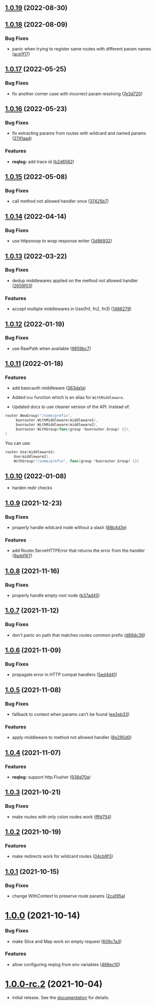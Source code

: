 ## [1.0.19](https://github.com/uptrace/bunrouter/compare/v1.0.18...v1.0.19) (2022-08-30)



## [1.0.18](https://github.com/uptrace/bunrouter/compare/v1.0.17...v1.0.18) (2022-08-09)


### Bug Fixes

* panic when trying to register same routes with different param names ([ace1f17](https://github.com/uptrace/bunrouter/commit/ace1f177c3bae9819612209e6fbb9c0496c8f58a))



## [1.0.17](https://github.com/uptrace/bunrouter/compare/v1.0.16...v1.0.17) (2022-05-25)


### Bug Fixes

* fix another corner case with incorrect param resolving ([7e3d720](https://github.com/uptrace/bunrouter/commit/7e3d7205a85cb90de5b3ddee3e2737e699fe810a))



## [1.0.16](https://github.com/uptrace/bunrouter/compare/v1.0.15...v1.0.16) (2022-05-23)


### Bug Fixes

* fix extracting params from routes with wildcard and named params ([2741aad](https://github.com/uptrace/bunrouter/commit/2741aadef5f5fdf135ffa541cf8b3b8644898ae0))


### Features

* **reqlog:** add trace id ([b2d6582](https://github.com/uptrace/bunrouter/commit/b2d658268dc2d573f5e9e9010a415c6102faa1d1))



## [1.0.15](https://github.com/uptrace/bunrouter/compare/v1.0.14...v1.0.15) (2022-05-08)


### Bug Fixes

* call method not allowed handler once ([37425b7](https://github.com/uptrace/bunrouter/commit/37425b7af9f103a7f26c7f8cc9a04ddac8b805b4))



## [1.0.14](https://github.com/uptrace/bunrouter/compare/v1.0.13...v1.0.14) (2022-04-14)


### Bug Fixes

* use httpsnoop to wrap response writer ([3d86932](https://github.com/uptrace/bunrouter/commit/3d869325af1302c55fdeb8a8ff7e4b7cfd10ece0))



## [1.0.13](https://github.com/uptrace/bunrouter/compare/v1.0.12...v1.0.13) (2022-03-22)


### Bug Fixes

* dedup middlewares applied on the method not allowed handler ([2659f03](https://github.com/uptrace/bunrouter/commit/2659f039be323b8bc4901e35f20a5760e6445640))


### Features

* accept multiple middlewares in Use(fn1, fn2, fn3) ([1486279](https://github.com/uptrace/bunrouter/commit/14862790b51c418384700a5e86aa49833937a772))



## [1.0.12](https://github.com/uptrace/bunrouter/compare/v1.0.11...v1.0.12) (2022-01-19)


### Bug Fixes

* use RawPath when available ([9859bc7](https://github.com/uptrace/bunrouter/commit/9859bc722310e0af24cd8372f585318379ccbbd9))



## [1.0.11](https://github.com/uptrace/bunrouter/compare/v1.0.10...v1.0.11) (2022-01-18)

### Features

- add basicauth middleware
  ([363da1a](https://github.com/uptrace/bunrouter/commit/363da1a989d943c8bbcf7551ad1a06150f6d1f1f))

* Added `Use` function which is an alias for `WithMiddleware`.

* Updated docs to use cleaner version of the API. Instead of:

```go
router.NewGroup("/some/prefix",
	 bunrouter.WithMiddleware(middleware1),
	 bunrouter.WithMiddleware(middleware2),
	 bunrouter.WithGroup(func(group *bunrouter.Group) {}),
)
```

You can use:

```go
router.Use(middleware1).
    Use(middleware2).
    WithGroup("/some/prefix", func(group *bunrouter.Group) {})
```

## [1.0.10](https://github.com/uptrace/bunrouter/compare/v1.0.9...v1.0.10) (2022-01-08)

- harden redir checks

## [1.0.9](https://github.com/uptrace/bunrouter/compare/v1.0.8...v1.0.9) (2021-12-23)

### Bug Fixes

- properly handle wildcard node without a slash
  ([88b4d3e](https://github.com/uptrace/bunrouter/commit/88b4d3ea352c92fc7a87972fc95add8e7f99c328))

### Features

- add Router.ServeHTTPError that returns the error from the handler
  ([9add167](https://github.com/uptrace/bunrouter/commit/9add167b91c37b42846a486a9965f5212d49bafa))

## [1.0.8](https://github.com/uptrace/bunrouter/compare/v1.0.7...v1.0.8) (2021-11-16)

### Bug Fixes

- properly handle empty root node
  ([b37ad45](https://github.com/uptrace/bunrouter/commit/b37ad4595c66454f4a768356298c95976e01d7f2))

## [1.0.7](https://github.com/uptrace/bunrouter/compare/v1.0.6...v1.0.7) (2021-11-12)

### Bug Fixes

- don't panic on path that matches routes common prefix
  ([d89dc38](https://github.com/uptrace/bunrouter/commit/d89dc38defc44bdf4bab13ecb518c2aa42ad9e80))

## [1.0.6](https://github.com/uptrace/bunrouter/compare/v1.0.5...v1.0.6) (2021-11-09)

### Bug Fixes

- propagate error in HTTP compat handlers
  ([5ed4d41](https://github.com/uptrace/bunrouter/commit/5ed4d41e99e8f6614753393f13e3674df29e7fb9))

## [1.0.5](https://github.com/uptrace/bunrouter/compare/v1.0.4...v1.0.5) (2021-11-08)

### Bug Fixes

- fallback to context when params can't be found
  ([ee2eb33](https://github.com/uptrace/bunrouter/commit/ee2eb3339ff421dd80566802304a32265f6e28b1))

### Features

- apply middleware to method not allowed handler
  ([8e295d0](https://github.com/uptrace/bunrouter/commit/8e295d0f01fbdf16061b7a4c53b931e9d709b25b))

## [1.0.4](https://github.com/uptrace/bunrouter/compare/v1.0.3...v1.0.4) (2021-11-07)

### Features

- **reqlog:** support http.Flusher
  ([938d70a](https://github.com/uptrace/bunrouter/commit/938d70aa4743d3c1492af8421a3fff14df986fa0))

## [1.0.3](https://github.com/uptrace/bunrouter/compare/v1.0.2...v1.0.3) (2021-10-21)

### Bug Fixes

- make routes with only colon nodes work
  ([fffd754](https://github.com/uptrace/bunrouter/commit/fffd75448f70a508254b0327c933cfda19eac70f))

## [1.0.2](https://github.com/uptrace/bunrouter/compare/v1.0.1...v1.0.2) (2021-10-19)

### Features

- make redirects work for wildcard routes
  ([04cb9f3](https://github.com/uptrace/bunrouter/commit/04cb9f3fd564d76477dcba7218e29f980503b15d))

## [1.0.1](https://github.com/uptrace/bunrouter/compare/v1.0.0...v1.0.1) (2021-10-15)

### Bug Fixes

- change WithContext to preserve route params
  ([2ca195a](https://github.com/uptrace/bunrouter/commit/2ca195ac8e7d9242d5110b84ede8d50a360f9a47))

# [1.0.0](https://github.com/uptrace/bunrouter/compare/v1.0.0-rc.2...v1.0.0) (2021-10-14)

### Bug Fixes

- make Slice and Map work on empty request
  ([609c7a3](https://github.com/uptrace/bunrouter/commit/609c7a3fcb6f5140c1def406efeee01eb0d80a11))

### Features

- allow configuring reqlog from env variables
  ([486ec10](https://github.com/uptrace/bunrouter/commit/486ec1061ec244559bb072c5b9f78858df8d9fd4))

# [1.0.0-rc.2](https://github.com/uptrace/bunrouter/compare/v1.0.0-rc.1...v1.0.0-rc.2) (2021-10-04)

- Initial release. See the [documentation](https://bunrouter.uptrace.dev/) for details.
